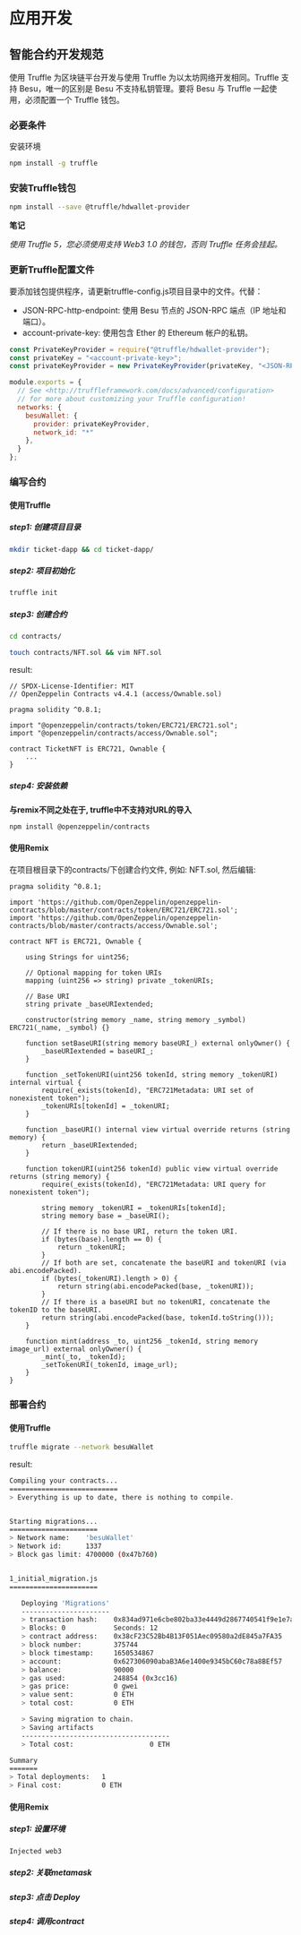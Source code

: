 # 应用开发

## 智能合约开发规范

使用 Truffle 为区块链平台开发与使用 Truffle 为以太坊网络开发相同。Truffle 支持 Besu，唯一的区别是 Besu 不支持私钥管理。要将 Besu 与 Truffle 一起使用，必须配置一个 Truffle 钱包。

### 必要条件
安装环境
```bash
npm install -g truffle
```

### 安装Truffle钱包
```bash
npm install --save @truffle/hdwallet-provider
```
**笔记**

_使用 Truffle 5，您必须使用支持 Web3 1.0 的钱包，否则 Truffle 任务会挂起。_

### 更新Truffle配置文件

要添加钱包提供程序，请更新truffle-config.js项目目录中的文件。代替：

- JSON-RPC-http-endpoint: 使用 Besu 节点的 JSON-RPC 端点（IP 地址和端口）。
- account-private-key: 使用包含 Ether 的 Ethereum 帐户的私钥。

```js
const PrivateKeyProvider = require("@truffle/hdwallet-provider");
const privateKey = "<account-private-key>";
const privateKeyProvider = new PrivateKeyProvider(privateKey, "<JSON-RPC-http-endpoint>");

module.exports = {
  // See <http://truffleframework.com/docs/advanced/configuration>
  // for more about customizing your Truffle configuration!
  networks: {
    besuWallet: {
      provider: privateKeyProvider,
      network_id: "*"
    },
  }
};
```

### 编写合约
#### 使用Truffle
##### step1: 创建项目目录
```bash
mkdir ticket-dapp && cd ticket-dapp/
```

##### step2: 项目初始化
```bash
truffle init
```

##### step3: 创建合约
```bash
cd contracts/
```
```bash
touch contracts/NFT.sol && vim NFT.sol
```
result:
```sol
// SPDX-License-Identifier: MIT
// OpenZeppelin Contracts v4.4.1 (access/Ownable.sol)

pragma solidity ^0.8.1;

import "@openzeppelin/contracts/token/ERC721/ERC721.sol";
import "@openzeppelin/contracts/access/Ownable.sol";

contract TicketNFT is ERC721, Ownable {
    ...    
}
```
##### step4: 安装依赖
**与remix不同之处在于, truffle中不支持对URL的导入**
```bash
npm install @openzeppelin/contracts
```

#### 使用Remix

在项目根目录下的contracts/下创建合约文件, 例如: NFT.sol, 然后编辑:
```sol
pragma solidity ^0.8.1;

import 'https://github.com/OpenZeppelin/openzeppelin-contracts/blob/master/contracts/token/ERC721/ERC721.sol';
import 'https://github.com/OpenZeppelin/openzeppelin-contracts/blob/master/contracts/access/Ownable.sol';

contract NFT is ERC721, Ownable {
    
    using Strings for uint256;
    
    // Optional mapping for token URIs
    mapping (uint256 => string) private _tokenURIs;

    // Base URI
    string private _baseURIextended;

    constructor(string memory _name, string memory _symbol) ERC721(_name, _symbol) {}
    
    function setBaseURI(string memory baseURI_) external onlyOwner() {
        _baseURIextended = baseURI_;
    }
    
    function _setTokenURI(uint256 tokenId, string memory _tokenURI) internal virtual {
        require(_exists(tokenId), "ERC721Metadata: URI set of nonexistent token");
        _tokenURIs[tokenId] = _tokenURI;
    }
    
    function _baseURI() internal view virtual override returns (string memory) {
        return _baseURIextended;
    }
    
    function tokenURI(uint256 tokenId) public view virtual override returns (string memory) {
        require(_exists(tokenId), "ERC721Metadata: URI query for nonexistent token");

        string memory _tokenURI = _tokenURIs[tokenId];
        string memory base = _baseURI();
        
        // If there is no base URI, return the token URI.
        if (bytes(base).length == 0) {
            return _tokenURI;
        }
        // If both are set, concatenate the baseURI and tokenURI (via abi.encodePacked).
        if (bytes(_tokenURI).length > 0) {
            return string(abi.encodePacked(base, _tokenURI));
        }
        // If there is a baseURI but no tokenURI, concatenate the tokenID to the baseURI.
        return string(abi.encodePacked(base, tokenId.toString()));
    }
    
    function mint(address _to, uint256 _tokenId, string memory image_url) external onlyOwner() {
        _mint(_to, _tokenId);
        _setTokenURI(_tokenId, image_url);
    }
}
```

### 部署合约
#### 使用Truffle
```bash
truffle migrate --network besuWallet
```
result:
```bash
Compiling your contracts...
===========================
> Everything is up to date, there is nothing to compile.


Starting migrations...
======================
> Network name:    'besuWallet'
> Network id:      1337
> Block gas limit: 4700000 (0x47b760)


1_initial_migration.js
======================

   Deploying 'Migrations'
   ----------------------
   > transaction hash:    0x834ad971e6cbe802ba33e4449d2867740541f9e1e7a2f7529dfbdf73f3ad8fdd
   > Blocks: 0            Seconds: 12
   > contract address:    0x38cF23C52Bb4B13F051Aec09580a2dE845a7FA35
   > block number:        375744
   > block timestamp:     1650534867
   > account:             0x627306090abaB3A6e1400e9345bC60c78a8BEf57
   > balance:             90000
   > gas used:            248854 (0x3cc16)
   > gas price:           0 gwei
   > value sent:          0 ETH
   > total cost:          0 ETH

   > Saving migration to chain.
   > Saving artifacts
   -------------------------------------
   > Total cost:                   0 ETH

Summary
=======
> Total deployments:   1
> Final cost:          0 ETH

```

#### 使用Remix
##### step1: 设置环境 
```bash
Injected web3
```

##### step2: 关联metamask

##### step3: 点击 Deploy

##### step4: 调用contract



